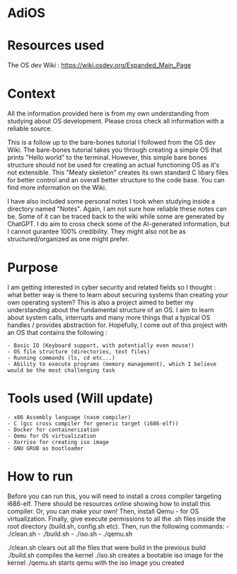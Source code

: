# AdiOS

# Resources used
The OS dev Wiki : https://wiki.osdev.org/Expanded_Main_Page


# Context
All the information provided here is from my own understanding from studying about OS development. Please cross check all information with a reliable source.

This is a follow up to the bare-bones tutorial I followed from the OS dev Wiki. The bare-bones tutorial takes you through creating a simple OS that prints "Hello world" to the terminal. However, this simple bare bones structure should not be used for creating an actual functioning OS as it's not extensible. This "Meaty skeleton" creates its own standard C libary files for better control and an overall better structure to the code base. You can find more information on the Wiki.

I have also included some personal notes I took when studying inside a directory named "Notes". Again, I am not sure how reliable these notes can be. Some of it can be traced back to the wiki while some are generated by ChatGPT. I do aim to cross check some of the AI-generated information, but I cannot gurantee 100% credibility. They might also not be as structured/organized as one might prefer.

# Purpose
I am getting interested in cyber security and related fields so I thought : what better way is there to learn about securing systems than creating your own operating system? This is also a project aimed to better my understanding about the fundamental structure of an OS. I aim to learn about system calls, interrupts and many more things that a typical OS handles / provides abstraction for. Hopefully, I come out of this project with an OS that contains the following : 

    - Basic IO (Keyboard support, with potentially even mouse!)
    - OS file structure (directories, text files)
    - Running commands (ls, cd etc...)
    - Ability to execute programs (memory management), which I believe would be the most challenging task

# Tools used (Will update)
    - x86 Assembly language (nasm compiler)
    - C (gcc cross compiler for generic target (i686-elf))
    - Docker for containerization
    - Qemu for OS virtualization
    - Xorriso for creating iso image
    - GNU GRUB as bootloader

# How to run
Before you can run this, you will need to install a cross compiler targeting i686-elf. There should be resources online showing how to install this compiler. Or, you can make your own!
Then, install Qemu - for OS virtualization.
Finally, give execute permissions to all the .sh files inside the root directory (build.sh, config.sh etc). Then, run the following commands:
    - ./clean.sh
    - ./build.sh
    - ./iso.sh
    - ./qemu.sh

./clean.sh clears out all the files that were build in the previous build
./build.sh compiles the kernel
./iso.sh creates a bootable iso image for the kernel
./qemu.sh starts qemu with the iso image you created


